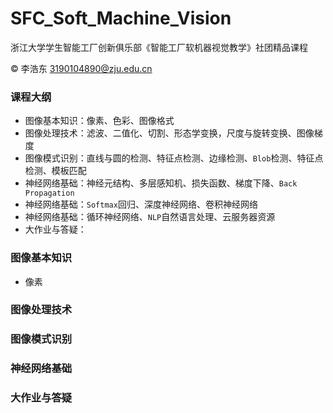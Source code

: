 # SFC_Soft_Machine_Vision

浙江大学学生智能工厂创新俱乐部《智能工厂软机器视觉教学》社团精品课程

&copy; 李浩东 3190104890@zju.edu.cn

### 课程大纲

- 图像基本知识：像素、色彩、图像格式
- 图像处理技术：滤波、二值化、切割、形态学变换，尺度与旋转变换、图像梯度
- 图像模式识别：直线与圆的检测、特征点检测、边缘检测、`Blob`检测、特征点检测、模板匹配
- 神经网络基础：神经元结构、多层感知机、损失函数、梯度下降、`Back Propagation`
- 神经网络基础：`Softmax`回归、深度神经网络、卷积神经网络
- 神经网络基础：循环神经网络、`NLP`自然语言处理、云服务器资源
- 大作业与答疑：

### 图像基本知识

- 像素

### 图像处理技术

### 图像模式识别

### 神经网络基础

### 大作业与答疑
